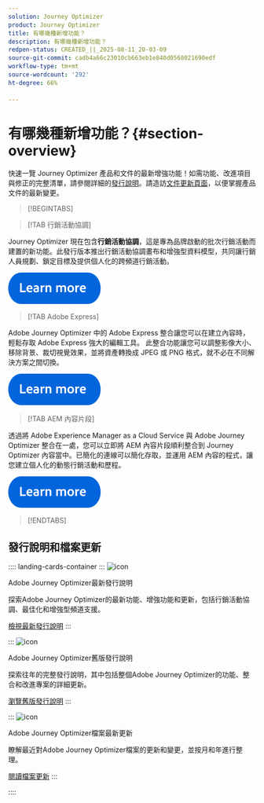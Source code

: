 ```yaml
---
solution: Journey Optimizer
product: Journey Optimizer
title: 有哪幾種新增功能？
description: 有哪幾種新增功能？
redpen-status: CREATED_||_2025-08-11_20-03-09
source-git-commit: cadb4a66c23010cb663eb1e840d0568021690edf
workflow-type: tm+mt
source-wordcount: '292'
ht-degree: 66%

---
```



# 有哪幾種新增功能？{#section-overview}

快速一覽 Journey Optimizer 產品和文件的最新增強功能！如需功能、改進項目與修正的完整清單，請參閱詳細的[發行說明](../using/rn/release-notes.md)。請造訪[文件更新頁面](../using/rn/documentation-updates.md)，以便掌握產品文件的最新變更。

>[!BEGINTABS]

>[!TAB 行銷活動協調]

Journey Optimizer 現在包含&#x200B;**行銷活動協調**，這是專為品牌啟動的批次行銷活動而建置的新功能。此發行版本推出行銷活動協調畫布和增強型資料模型，共同讓行銷人員規劃、鎖定目標及提供個人化的跨頻道行銷活動。

[![了解更多](../using/assets/do-not-localize/learn-more-button.svg)](../using/orchestrated/gs-orchestrated-campaigns.md)

>[!TAB Adobe Express]

Adobe Journey Optimizer 中的 Adobe Express 整合讓您可以在建立內容時，輕鬆存取 Adobe Express 強大的編輯工具。 此整合功能讓您可以調整影像大小、移除背景、裁切視覺效果，並將資產轉換成 JPEG 或 PNG 格式，就不必在不同解決方案之間切換。

[![了解更多](../using/assets/do-not-localize/learn-more-button.svg)](../using/integrations/express.md)

<!--
>[!TAB AI Assistant]

Immerse yourself in a hands-on experience with our [AI Assistant](../help/using/content-management/gs-generative.md) live feature preview, designed to let you explore its features firsthand and fully understand its capabilities.

[![learn more](../using/assets/do-not-localize/try-it-button.svg)](https://experienceleague.adobe.com/en/apps/journey-optimizer/ai-assistant-content-accelerator){target="_blank"}-->

>[!TAB AEM 內容片段]

透過將 Adobe Experience Manager as a Cloud Service 與 Adobe Journey Optimizer 整合在一處，您可以立即將 AEM 內容片段順利整合到 Journey Optimizer 內容當中。已簡化的連線可以簡化存取，並運用 AEM 內容的程式，讓您建立個人化的動態行銷活動和歷程。

[![了解更多](../using/assets/do-not-localize/learn-more-button.svg)](../using/integrations/aem-fragments.md)


>[!ENDTABS]

## 發行說明和檔案更新

:::: landing-cards-container
:::
![icon](https://cdn.experienceleague.adobe.com/icons/list-check.svg)

Adobe Journey Optimizer最新發行說明

探索Adobe Journey Optimizer的最新功能、增強功能和更新，包括行銷活動協調、最佳化和增強型頻道支援。

[檢視最新發行說明](../using/rn/release-notes.md)
:::

:::
![icon](https://cdn.experienceleague.adobe.com/icons/book.svg)

Adobe Journey Optimizer舊版發行說明

探索往年的完整發行說明，其中包括整個Adobe Journey Optimizer的功能、整合和改進專案的詳細更新。

[瀏覽舊版發行說明](previous-rn-new-landing-page.md)
:::

:::
![icon](https://cdn.experienceleague.adobe.com/icons/book.svg)

Adobe Journey Optimizer檔案最新更新

瞭解最近對Adobe Journey Optimizer檔案的更新和變更，並按月和年進行整理。

[閱讀檔案更新](../using/rn/documentation-updates.md)
:::

::::
